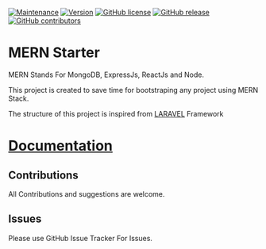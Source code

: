 [![Maintenance](https://img.shields.io/badge/Maintained%3F-yes-green.svg)](https://GitHub.com/Naereen/StrapDown.js/graphs/commit-activity)
[![Version](https://img.shields.io/badge/Version-1.0-<COLOR>.svg)](https://shields.io/)
[![GitHub license](https://img.shields.io/github/license/Naereen/StrapDown.js.svg)](https://github.com/Naereen/StrapDown.js/blob/master/LICENSE)
[![GitHub release](https://img.shields.io/github/release/Naereen/StrapDown.js.svg)](https://github.com/mern-stack/mern/releases/)
[![GitHub contributors](https://img.shields.io/github/contributors/Naereen/StrapDown.js.svg)](https://github.com/mern-stack/mern/graphs/contributors/)

# MERN Starter

MERN Stands For MongoDB, ExpressJs, ReactJs and Node.

This project is created to save time for bootstraping any project using MERN Stack.

The structure of this project is inspired from [LARAVEL](https://laravel.com) Framework

# [Documentation](https://mern-stack.github.io/docs/index.html)


## Contributions

All Contributions and suggestions are welcome.

## Issues
Please use GitHub Issue Tracker For Issues.

